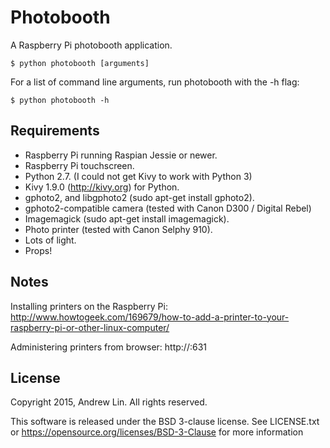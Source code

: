 # Photobooth

A Raspberry Pi photobooth application.

    $ python photobooth [arguments]

For a list of command line arguments, run photobooth with the -h flag:

    $ python photobooth -h

## Requirements

* Raspberry Pi running Raspian Jessie or newer.
* Raspberry Pi touchscreen.
* Python 2.7. (I could not get Kivy to work with Python 3)
* Kivy 1.9.0 (http://kivy.org) for Python.
* gphoto2, and libgphoto2 (sudo apt-get install gphoto2).
* gphoto2-compatible camera (tested with Canon D300 / Digital Rebel)
* Imagemagick (sudo apt-get install imagemagick).
* Photo printer (tested with Canon Selphy 910).
* Lots of light.
* Props!

## Notes

Installing printers on the Raspberry Pi:
http://www.howtogeek.com/169679/how-to-add-a-printer-to-your-raspberry-pi-or-other-linux-computer/

Administering printers from browser: http://<ip address of pi>:631

## License

Copyright 2015, Andrew Lin.
All rights reserved.

This software is released under the BSD 3-clause license. See LICENSE.txt or
https://opensource.org/licenses/BSD-3-Clause for more information
